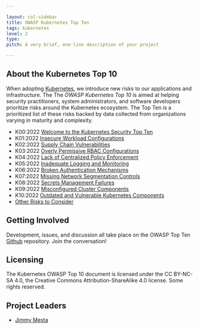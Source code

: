 ```yaml
---

layout: col-sidebar
title: OWASP Kubernetes Top Ten
tags: kubernetes
level: 2
type: 
pitch: A very brief, one-line description of your project

---
```


## About the Kubernetes Top 10
When adopting [Kubernetes](https://kubernetes.io), we introduce new risks to our applications and infrastructure. The The *OWASP Kubernetes Top 10* is aimed at helping security practitioners, system administrators, and software developers prioritize risks around the Kubernetes ecosystem. The Top Ten is a prioritized list of these risks backed by data collected from organizations varying in maturity and complexity. 

* K00:2022 [Welcome to the Kubernetes Security Top Ten](https://github.com/OWASP/www-project-kubernetes-top-ten/blob/main/2022/en/src/K00-introduction.md)
* K01:2022 [Insecure Workload Configurations](https://github.com/OWASP/www-project-kubernetes-top-ten/blob/main/2022/en/src/K01-insecure-workload-configurations.md)
* K02:2022 [Supply Chain Vulnerabilities](https://github.com/OWASP/www-project-kubernetes-top-ten/blob/main/2022/en/src/K02-supply-chain-vulnerabilities.md)
* K03:2022 [Overly Permissive RBAC Configurations](https://github.com/OWASP/www-project-kubernetes-top-ten/blob/main/2022/en/src/K03-overly-permissive-rbac.md)
* K04:2022 [Lack of Centralized Policy Enforcement](https://github.com/OWASP/www-project-kubernetes-top-ten/blob/main/2022/en/src/K04-policy-enforcement.md)
* K05:2022 [Inadequate Logging and Monitoring](https://github.com/OWASP/www-project-kubernetes-top-ten/blob/main/2022/en/src/K05-inadequate-logging.md)
* K06:2022 [Broken Authentication Mechanisms](https://github.com/OWASP/www-project-kubernetes-top-ten/blob/main/2022/en/src/K06-broken-authentication.md)
* K07:2022 [Missing Network Segmentation Controls](https://github.com/OWASP/www-project-kubernetes-top-ten/blob/main/2022/en/src/K07-network-segmentation.md)
* K08:2022 [Secrets Management Failures](https://github.com/OWASP/www-project-kubernetes-top-ten/blob/main/2022/en/src/K08-secrets-management.md)
* K09:2022 [Misconfigured Cluster Components](https://github.com/OWASP/www-project-kubernetes-top-ten/blob/main/2022/en/src/K09-misconfigured-cluster-components.md)
* K10:2022 [Outdated and Vulnerable Kubernetes Components](https://github.com/OWASP/www-project-kubernetes-top-ten/blob/main/2022/en/src/K10-vulnerable-components.md)
* [Other Risks to Consider](2022/en/other-risks.md)


## Getting Involved
Development, issues, and discussion all take place on the OWASP Top Ten [Github](https://github.com/OWASP/www-project-kubernetes-top-ten) repository. Join the conversation! 

## Licensing
The Kubernetes OWASP Top 10 document is licensed under the CC BY-NC-SA 4.0, the Creative Commons Attribution-ShareAlike 4.0 license. Some rights reserved.

## Project Leaders
- [Jimmy Mesta](https://twitter.com/jimmesta) 
